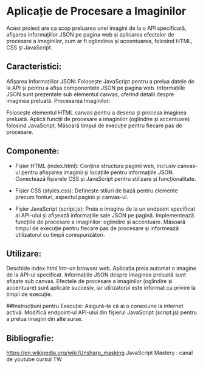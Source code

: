 # Aplicație de Procesare a Imaginilor

Acest proiect are ca scop preluarea unei imagini de la o API specificată, afișarea informațiilor JSON pe pagina web și aplicarea efectelor de procesare a imaginilor, cum ar fi oglindirea și accentuarea, folosind HTML, CSS și JavaScript.

## Caracteristici:

Afișarea Informațiilor JSON:
Folosește JavaScript pentru a prelua datele de la API și pentru a afișa componentele JSON pe pagina web.
Informațiile JSON sunt prezentate sub elementul canvas, oferind detalii despre imaginea preluată.
Procesarea Imaginilor:

Folosește elementul HTML canvas pentru a desena și procesa imaginea preluată.
Aplică funcții de procesare a imaginilor (oglindire și accentuare) folosind JavaScript.
Măsoară timpul de execuție pentru fiecare pas de procesare.

## Componente:

- Fișier HTML (index.html):
Conține structura paginii web, inclusiv canvas-ul pentru afisșarea imaginii și locațiile pentru informațiile JSON.
Conectează fișierele CSS și JavaScript pentru stilizare și funcționalitate.

- Fișier CSS (styles.css):
Definește stiluri de bază pentru elemente precum fonturi, aspectul paginii și canvas-ul.

- Fișier JavaScript (script.js):
Preia o imagine de la un endpoint specificat al API-ului și afișează informațiile sale JSON pe pagină.
Implementează funcțiile de procesare a imaginilor: oglindire și accentuare.
Măsoară timpul de execuție pentru fiecare pas de procesare și informează utilizatorul cu timpii corespunzători.

## Utilizare:
Deschide index.html într-un browser web.
Aplicația preia automat o imagine de la API-ul specificat.
Informațiile JSON despre imaginea preluată sunt afișate sub canvas.
Efectele de procesare a imaginilor (oglindire și accentuare) sunt aplicate succesiv, iar utilizatorul este informat cu privire la timpii de execuție.

##Instrucțiuni pentru Execuție:
Asigură-te că ai o conexiune la internet activă.
Modifică endpoint-ul API-ului din fișierul JavaScript (script.js) pentru a prelua imagini din alte surse.

## Bibliografie:
https://en.wikipedia.org/wiki/Unsharp_masking
JavaScript Mastery : canal de youtube
cursul TW
